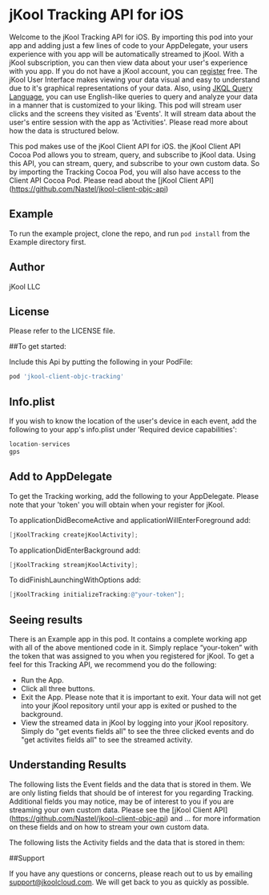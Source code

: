# jKool Tracking API for iOS

Welcome to the jKool Tracking API for iOS. By importing this pod into your app and adding just a few lines of code to your AppDelegate, your users experience with you app will be automatically streamed to jKool. With a jKool subscription, you can then view data about your user's experience with you app.  If you do not have a jKool account, you can [register](https://www.jkoolcloud.com/signup/signup) free. The jKool User Interface makes viewing your data visual and easy to understand due to it's graphical representations of your data. Also, using [JKQL Query Language](http://www.jkoolcloud.com/download/jKQL%20User%20Guide.pdf), you can use English-like queries to query and analyze your data in a manner that is customized to your liking. This pod will stream user clicks and the screens they visited as 'Events'. It will stream data about the user's entire session with the app as 'Activities'. Please read more about how the data is structured below.

This pod makes use of the jKool Client API for iOS. the jKool Client API Cocoa Pod allows you to stream, query, and subscribe to jKool data. Using this API, you can stream, query, and subscribe to your own custom data. So by importing the Tracking Cocoa Pod, you will also have access to the Client API Cocoa Pod. Please read about the [jKool Client API] (https://github.com/Nastel/jkool-client-objc-api)

## Example

To run the example project, clone the repo, and run `pod install` from the Example directory first.

## Author

jKool LLC

## License

Please refer to the LICENSE file.

##To get started:

Include this Api by putting the following in your PodFile:
```ruby
pod 'jkool-client-objc-tracking'
```

## Info.plist 
If you wish to know the location of the user's device in each event, add the following to your app's info.plist under 'Required device capabilities':
```objective-c
location-services
gps
```

## Add to AppDelegate
To get the Tracking working, add the following to your AppDelegate. Please note that your 'token' you will obtain when your register for jKool.

To applicationDidBecomeActive and applicationWillEnterForeground add:
```objective-c
[jKoolTracking createjKoolActivity];
```

To applicationDidEnterBackground add:
```objective-c
[jKoolTracking streamjKoolActivity];
```

To didFinishLaunchingWithOptions add:
```objective-c
[jKoolTracking initializeTracking:@"your-token"];
```

## Seeing results

There is an Example app in this pod. It contains a complete working app with all of the above mentioned code in it. Simply replace “your-token” with the token that was assigned to you when you registered for jKool. To get a feel for this Tracking API, we recommend you do the following:

* Run the App. 
* Click all three buttons. 
* Exit the App. Please note that it is important to exit. Your data will not get into your jKool repository until your app is exited or pushed to the background. 
* View the streamed data in jKool by logging into your jKool repository.  Simply do "get events fields all" to see the three clicked events and do "get activites fields all" to see the streamed activity. 

## Understanding Results
The following lists the Event fields and the data that is stored in them. We are only listing fields that should be of interest for you regarding Tracking. Additional fields you may notice, may be of interest to you if you are streaming your own custom data. Please see the [jKool Client API] (https://github.com/Nastel/jkool-client-objc-api) and ... for more information on these fields and on how to stream your own custom data.

The following lists the Activity fields and the data that is stored in them:

##Support

If you have any questions or concerns, please reach out to us by emailing support@jkoolcloud.com. We will get back to you as quickly as possible.



